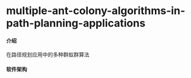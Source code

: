 # multiple-ant-colony-algorithms-in-path-planning-applications

#### 介绍

在路径规划应用中的多种群蚁群算法

#### 软件架构
